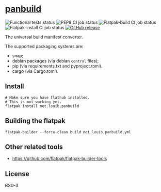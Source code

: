 # [panbuild](https://github.com/louib/panbuild)
![Functional tests status](https://github.com/louib/panbuild/workflows/tests/badge.svg)
![PEP8 CI job status](https://github.com/louib/panbuild/workflows/pep8/badge.svg)
![Flatpak-build CI job status](https://github.com/louib/panbuild/workflows/flatpak-build/badge.svg)
![Flatpak-install CI job status](https://github.com/louib/panbuild/workflows/flatpak-install/badge.svg)
[![GitHub release](https://img.shields.io/github/license/louib/panbuild)](https://github.com/louib/panbuild/blob/master/LICENSE)

The universal build manifest converter.

The supported packaging systems are:
* snap;
* debian packages (via debian `control` files);
* pip (via requirements.txt and pyproject.toml).
* cargo (via Cargo.toml).

## Install

```
# Make sure you have flathub installed.
# This is not working yet.
flatpak install net.louib.panbuild
```

## Building the flatpak
```
flatpak-builder --force-clean build net.louib.panbuild.yml
```

## Other related tools
* https://github.com/flatpak/flatpak-builder-tools

## License

BSD-3
